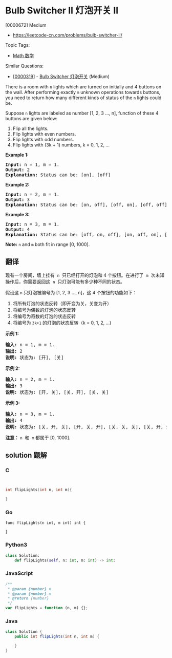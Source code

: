 # Bulb Switcher II 灯泡开关 Ⅱ

[0000672] Medium

- https://leetcode-cn.com/problems/bulb-switcher-ii/

Topic Tags:

- [Math 数学](https://leetcode-cn.com/tag/math/)

Similar Questions:

- [[0000319](https://leetcode-cn.com/problems/bulb-switcher/)] - [Bulb Switcher 灯泡开关](./0000319.bulb-switcher.md) (Medium)

There is a room with `n` lights which are turned on initially and 4 buttons on the wall. After performing exactly `m` unknown operations towards buttons, you need to return how many different kinds of status of the `n` lights could be.

Suppose `n` lights are labeled as number \[1, 2, 3 ..., n\], function of these 4 buttons are given below:

1.  Flip all the lights.
2.  Flip lights with even numbers.
3.  Flip lights with odd numbers.
4.  Flip lights with (3k + 1) numbers, k = 0, 1, 2, ...

**Example 1:**

<pre><b>Input:</b> n = 1, m = 1.
<b>Output:</b> 2
<b>Explanation:</b> Status can be: [on], [off]
</pre>

**Example 2:**

<pre><b>Input:</b> n = 2, m = 1.
<b>Output:</b> 3
<b>Explanation:</b> Status can be: [on, off], [off, on], [off, off]
</pre>

**Example 3:**

<pre><b>Input:</b> n = 3, m = 1.
<b>Output:</b> 4
<b>Explanation:</b> Status can be: [off, on, off], [on, off, on], [off, off, off], [off, on, on].
</pre>

**Note:** `n` and `m` both fit in range \[0, 1000\].

## 翻译

现有一个房间，墙上挂有  `n`  只已经打开的灯泡和 4 个按钮。在进行了  `m`  次未知操作后，你需要返回这  `n`  只灯泡可能有多少种不同的状态。

假设这 `n` 只灯泡被编号为 \[1, 2, 3 ..., n\]，这 4 个按钮的功能如下：

1.  将所有灯泡的状态反转（即开变为关，关变为开）
2.  将编号为偶数的灯泡的状态反转
3.  将编号为奇数的灯泡的状态反转
4.  将编号为 `3k+1` 的灯泡的状态反转（k = 0, 1, 2, ...)

**示例 1:**

<pre><strong>输入:</strong> n = 1, m = 1.
<strong>输出:</strong> 2
<strong>说明:</strong> 状态为: [开], [关]
</pre>

**示例 2:**

<pre><strong>输入:</strong> n = 2, m = 1.
<strong>输出:</strong> 3
<strong>说明:</strong> 状态为: [开, 关], [关, 开], [关, 关]
</pre>

**示例 3:**

<pre><strong>输入:</strong> n = 3, m = 1.
<strong>输出:</strong> 4
<strong>说明:</strong> 状态为: [关, 开, 关], [开, 关, 开], [关, 关, 关], [关, 开, 开].
</pre>

**注意：** `n`  和  `m` 都属于 \[0, 1000\].

## solution 题解

### C

```c


int flipLights(int n, int m){

}


```

### Go

```golang
func flipLights(n int, m int) int {

}
```

### Python3

```python
class Solution:
    def flipLights(self, n: int, m: int) -> int:

```

### JavaScript

```javascript
/**
 * @param {number} n
 * @param {number} m
 * @return {number}
 */
var flipLights = function (n, m) {};
```

### Java

```java
class Solution {
    public int flipLights(int n, int m) {

    }
}
```
